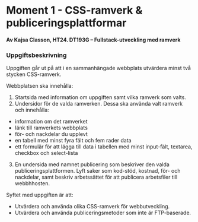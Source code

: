 # Moment 1 - CSS-ramverk & publiceringsplattformar
#### Av Kajsa Classon, HT24. DT193G – Fullstack-utveckling med ramverk



### Uppgiftsbeskrivning
Uppgiften går ut på att i en sammanhängade webbplats utvärdera minst två stycken CSS-ramverk.

Webbplatsen ska innehålla: 
1. Startsida med information om uppgiften samt vilka ramverk som valts.
2. Undersidor för de valda ramverken. Dessa ska använda valt ramverk och innehålla:
 - information om det ramverket
 - länk till ramverkets webbplats
 - för- och nackdelar du upplevt
 - en tabell med minst fyra fält och fem rader data
 - ett formulär för att lägga till data i tabellen med minst input-fält, textarea, checkbox och select-lista
3. En undersida med namnet publicering som beskriver den valda publiceringsplattformen. Lyft saker som kod-stöd, kostnad, för- och nackdelar, samt beskriv arbetssättet för att publicera arbetsfiler till webbhhosten.

Syftet med uppgiften är att:
* Utvärdera och använda olika CSS-ramverk för webbutveckling.
* Utvärdera och använda publiceringsmetoder som inte är FTP-baserade.


